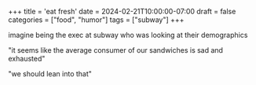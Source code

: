 +++
title = 'eat fresh'
date = 2024-02-21T10:00:00-07:00
draft = false
categories = ["food", "humor"]
tags = ["subway"]
+++

imagine being the exec at subway who was looking at their demographics

"it seems like the average consumer of our sandwiches is sad and exhausted"

"we should lean into that"